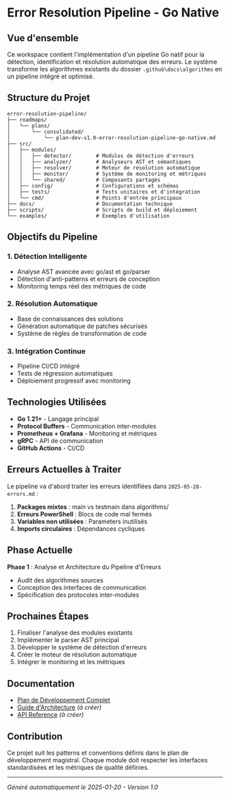 # Error Resolution Pipeline - Go Native

## Vue d'ensemble

Ce workspace contient l'implémentation d'un pipeline Go natif pour la détection, identification et résolution automatique des erreurs. Le système transforme les algorithmes existants du dossier `.github\docs\algorithms` en un pipeline intégré et optimisé.

## Structure du Projet

```
error-resolution-pipeline/
├── roadmaps/
│   └── plans/
│       └── consolidated/
│           └── plan-dev-v1.0-error-resolution-pipeline-go-native.md
├── src/
│   ├── modules/
│   │   ├── detector/        # Modules de détection d'erreurs
│   │   ├── analyzer/        # Analyseurs AST et sémantiques
│   │   ├── resolver/        # Moteur de résolution automatique
│   │   ├── monitor/         # Système de monitoring et métriques
│   │   └── shared/          # Composants partagés
│   ├── config/              # Configurations et schémas
│   ├── tests/               # Tests unitaires et d'intégration
│   └── cmd/                 # Points d'entrée principaux
├── docs/                    # Documentation technique
├── scripts/                 # Scripts de build et déploiement
└── examples/                # Exemples d'utilisation
```

## Objectifs du Pipeline

### 1. Détection Intelligente
- Analyse AST avancée avec go/ast et go/parser
- Détection d'anti-patterns et erreurs de conception
- Monitoring temps réel des métriques de code

### 2. Résolution Automatique
- Base de connaissances des solutions
- Génération automatique de patches sécurisés
- Système de règles de transformation de code

### 3. Intégration Continue
- Pipeline CI/CD intégré
- Tests de régression automatiques
- Déploiement progressif avec monitoring

## Technologies Utilisées

- **Go 1.21+** - Langage principal
- **Protocol Buffers** - Communication inter-modules
- **Prometheus + Grafana** - Monitoring et métriques
- **gRPC** - API de communication
- **GitHub Actions** - CI/CD

## Erreurs Actuelles à Traiter

Le pipeline va d'abord traiter les erreurs identifiées dans `2025-05-28-errors.md` :

1. **Packages mixtes** : main vs testmain dans algorithms/
2. **Erreurs PowerShell** : Blocs de code mal fermés
3. **Variables non utilisées** : Parameters inutilisés
4. **Imports circulaires** : Dépendances cycliques

## Phase Actuelle

**Phase 1** : Analyse et Architecture du Pipeline d'Erreurs
- Audit des algorithmes sources
- Conception des interfaces de communication
- Spécification des protocoles inter-modules

## Prochaines Étapes

1. Finaliser l'analyse des modules existants
2. Implémenter le parser AST principal
3. Développer le système de détection d'erreurs
4. Créer le moteur de résolution automatique
5. Intégrer le monitoring et les métriques

## Documentation

- [Plan de Développement Complet](./roadmaps/plans/consolidated/plan-dev-v1.0-error-resolution-pipeline-go-native.md)
- [Guide d'Architecture](./docs/architecture.md) *(à créer)*
- [API Reference](./docs/api.md) *(à créer)*

## Contribution

Ce projet suit les patterns et conventions définis dans le plan de développement magistral. Chaque module doit respecter les interfaces standardisées et les métriques de qualité définies.

---

*Généré automatiquement le 2025-01-20 - Version 1.0*